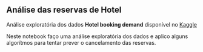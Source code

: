 <h2>Análise das reservas de Hotel</h2>

Análise exploratória dos dados <strong>Hotel booking demand</strong> disponível no <a href="https://www.kaggle.com/jessemostipak/hotel-booking-demand" target="_blank">Kaggle</a>

Neste notebook faço uma análise exploratória dos dados e aplico alguns algorítmos para tentar prever o cancelamento das reservas.
